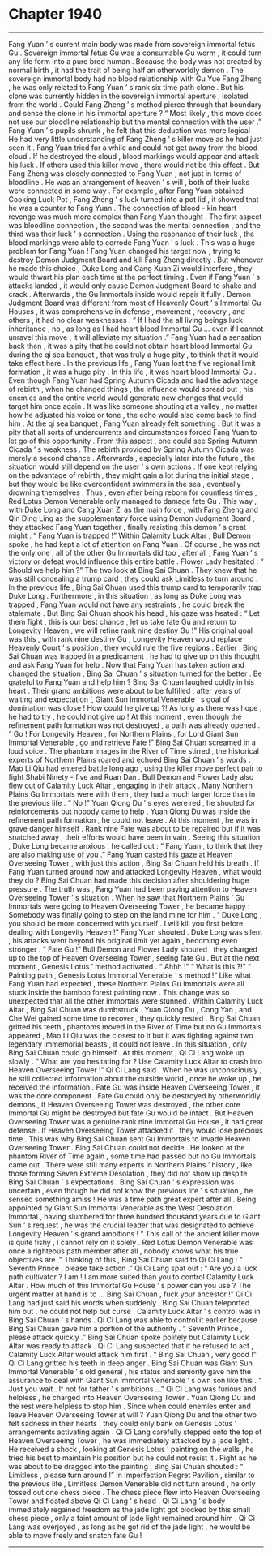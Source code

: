 
# Chapter 1940


---

Fang Yuan ’ s current main body was made from sovereign immortal fetus Gu .
Sovereign immortal fetus Gu was a consumable Gu worm , it could turn any life form into a pure bred human . Because the body was not created by normal birth , it had the trait of being half an otherworldly demon .
The sovereign immortal body had no blood relationship with Gu Yue Fang Zheng , he was only related to Fang Yuan ’ s rank six time path clone .
But his clone was currently hidden in the sovereign immortal aperture , isolated from the world . Could Fang Zheng ’ s method pierce through that boundary and sense the clone in his immortal aperture ?
“ Most likely , this move does not use our bloodline relationship but the mental connection with the user .” Fang Yuan ’ s pupils shrunk , he felt that this deduction was more logical .
He had very little understanding of Fang Zheng ’ s killer move as he had just seen it .
Fang Yuan tried for a while and could not get away from the blood cloud . If he destroyed the cloud , blood markings would appear and attack his luck .
If others used this killer move , there would not be this effect .
But Fang Zheng was closely connected to Fang Yuan , not just in terms of bloodline . He was an arrangement of heaven ’ s will , both of their lucks were connected in some way . For example , after Fang Yuan obtained Cooking Luck Pot , Fang Zheng ’ s luck turned into a pot lid , it showed that he was a counter to Fang Yuan .
The connection of blood - kin heart revenge was much more complex than Fang Yuan thought .
The first aspect was bloodline connection , the second was the mental connection , and the third was their luck ’ s connection .
Using the resonance of their luck , the blood markings were able to corrode Fang Yuan ’ s luck .
This was a huge problem for Fang Yuan !
Fang Yuan changed his target now , trying to destroy Demon Judgment Board and kill Fang Zheng directly . But whenever he made this choice , Duke Long and Cang Xuan Zi would interfere , they would thwart his plan each time at the perfect timing .
Even if Fang Yuan ’ s attacks landed , it would only cause Demon Judgment Board to shake and crack . Afterwards , the Gu Immortals inside would repair it fully .
Demon Judgment Board was different from most of Heavenly Court ’ s Immortal Gu Houses , it was comprehensive in defense , movement , recovery , and others , it had no clear weaknesses .
“ If I had the all living beings luck inheritance , no , as long as I had heart blood Immortal Gu … even if I cannot unravel this move , it will alleviate my situation .” Fang Yuan had a sensation back then , it was a pity that he could not obtain heart blood Immortal Gu during the qi sea banquet , that was truly a huge pity , to think that it would take effect here .
In the previous life , Fang Yuan lost the five regional limit formation , it was a huge pity . In this life , it was heart blood Immortal Gu .
Even though Fang Yuan had Spring Autumn Cicada and had the advantage of rebirth , when he changed things , the influence would spread out , his enemies and the entire world would generate new changes that would target him once again .
It was like someone shouting at a valley , no matter how he adjusted his voice or tone , the echo would also come back to find him .
At the qi sea banquet , Fang Yuan already felt something . But it was a pity that all sorts of undercurrents and circumstances forced Fang Yuan to let go of this opportunity .
From this aspect , one could see Spring Autumn Cicada ’ s weakness .
The rebirth provided by Spring Autumn Cicada was merely a second chance . Afterwards , especially later into the future , the situation would still depend on the user ’ s own actions .
If one kept relying on the advantage of rebirth , they might gain a lot during the initial stage , but they would be like overconfident swimmers in the sea , eventually drowning themselves .
Thus , even after being reborn for countless times , Red Lotus Demon Venerable only managed to damage fate Gu .
This way , with Duke Long and Cang Xuan Zi as the main force , with Fang Zheng and Qin Ding Ling as the supplementary force using Demon Judgment Board , they attacked Fang Yuan together , finally resisting this demon ’ s great might .
“ Fang Yuan is trapped !” Within Calamity Luck Altar , Bull Demon spoke , he had kept a lot of attention on Fang Yuan .
Of course , he was not the only one , all of the other Gu Immortals did too , after all , Fang Yuan ’ s victory or defeat would influence this entire battle .
Flower Lady hesitated : “ Should we help him ?”
The two look at Bing Sai Chuan . They knew that he was still concealing a trump card , they could ask Limitless to turn around .
In the previous life , Bing Sai Chuan used this trump card to temporarily trap Duke Long .
Furthermore , in this situation , as long as Duke Long was trapped , Fang Yuan would not have any restraints , he could break the stalemate .
But Bing Sai Chuan shook his head , his gaze was heated : “ Let them fight , this is our best chance , let us take fate Gu and return to Longevity Heaven , we will refine rank nine destiny Gu !”
His original goal was this , with rank nine destiny Gu , Longevity Heaven would replace Heavenly Court ’ s position , they would rule the five regions .
Earlier , Bing Sai Chuan was trapped in a predicament , he had to give up on this thought and ask Fang Yuan for help . Now that Fang Yuan has taken action and changed the situation , Bing Sai Chuan ’ s situation turned for the better .
Be grateful to Fang Yuan and help him ?
Bing Sai Chuan laughed coldly in his heart . Their grand ambitions were about to be fulfilled , after years of waiting and expectation ’, Giant Sun Immortal Venerable ’ s goal of domination was close ! How could he give up ?!
As long as there was hope , he had to try , he could not give up !
At this moment , even though the refinement path formation was not destroyed , a path was already opened .
“ Go ! For Longevity Heaven , for Northern Plains , for Lord Giant Sun Immortal Venerable , go and retrieve Fate !” Bing Sai Chuan screamed in a loud voice .
The phantom images in the River of Time stirred , the historical experts of Northern Plains roared and echoed Bing Sai Chuan ’ s words .
Mao Li Qiu had entered battle long ago , using the killer move perfect pair to fight Shabi Ninety - five and Ruan Dan .
Bull Demon and Flower Lady also flew out of Calamity Luck Altar , engaging in their attack . Many Northern Plains Gu Immortals were with them , they had a much larger force than in the previous life .
“ No !” Yuan Qiong Du ’ s eyes were red , he shouted for reinforcements but nobody came to help .
Yuan Qiong Du was inside the refinement path formation , he could not leave . At this moment , he was in grave danger himself .
Rank nine Fate was about to be repaired but if it was snatched away , their efforts would have been in vain .
Seeing this situation , Duke Long became anxious , he called out : “ Fang Yuan , to think that they are also making use of you .”
Fang Yuan casted his gaze at Heaven Overseeing Tower , with just this action , Bing Sai Chuan held his breath .
If Fang Yuan turned around now and attacked Longevity Heaven , what would they do ?
Bing Sai Chuan had made this decision after shouldering huge pressure .
The truth was , Fang Yuan had been paying attention to Heaven Overseeing Tower ’ s situation . When he saw that Northern Plains ’ Gu Immortals were going to Heaven Overseeing Tower , he became happy : Somebody was finally going to step on the land mine for him .
“ Duke Long , you should be more concerned with yourself . I will kill you first before dealing with Longevity Heaven !” Fang Yuan shouted .
Duke Long was silent , his attacks went beyond his original limit yet again , becoming even stronger .
“ Fate Gu !” Bull Demon and Flower Lady shouted , they charged up to the top of Heaven Overseeing Tower , seeing fate Gu .
But at the next moment , Genesis Lotus ’ method activated .
“ Ahhh !”
“ What is this ?!”
“ Painting path , Genesis Lotus Immortal Venerable ’ s method !”
Like what Fang Yuan had expected , these Northern Plains Gu Immortals were all stuck inside the bamboo forest painting now .
This change was so unexpected that all the other immortals were stunned . Within Calamity Luck Altar , Bing Sai Chuan was dumbstruck .
Yuan Qiong Du , Cong Yan , and Che Wei gained some time to recover , they quickly rested .
Bing Sai Chuan gritted his teeth , phantoms moved in the River of Time but no Gu Immortals appeared , Mao Li Qiu was the closest to it but it was fighting against two legendary immemorial beasts , it could not leave .
In this situation , only Bing Sai Chuan could go himself .
At this moment , Qi Ci Lang woke up slowly .
“ What are you hesitating for ? Use Calamity Luck Altar to crash into Heaven Overseeing Tower !” Qi Ci Lang said .
When he was unconsciously , he still collected information about the outside world , once he woke up , he received the information .
Fate Gu was inside Heaven Overseeing Tower , it was the core component .
Fate Gu could only be destroyed by otherworldly demons , if Heaven Overseeing Tower was destroyed , the other core Immortal Gu might be destroyed but fate Gu would be intact .
But Heaven Overseeing Tower was a genuine rank nine Immortal Gu House , it had great defense . If Heaven Overseeing Tower attacked it , they would lose precious time . This was why Bing Sai Chuan sent Gu Immortals to invade Heaven Overseeing Tower .
Bing Sai Chuan could not decide .
He looked at the phantom River of Time again , some time had passed but no Gu Immortals came out . There were still many experts in Northern Plains ’ history , like those forming Seven Extreme Desolation , they did not show up despite Bing Sai Chuan ’ s expectations .
Bing Sai Chuan ’ s expression was uncertain , even though he did not know the previous life ’ s situation , he sensed something amiss !
He was a time path great expert after all .
Being appointed by Giant Sun Immortal Venerable as the West Desolation Immortal , having slumbered for three hundred thousand years due to Giant Sun ’ s request , he was the crucial leader that was designated to achieve Longevity Heaven ’ s grand ambitions !
“ This call of the ancient killer move is quite fishy , I cannot rely on it solely . Red Lotus Demon Venerable was once a righteous path member after all , nobody knows what his true objectives are .”
Thinking of this , Bing Sai Chuan said to Qi Ci Lang : “ Seventh Prince , please take action .”
Qi Ci Lang spat out : “ Are you a luck path cultivator ? I am ! I am more suited than you to control Calamity Luck Altar . How much of this Immortal Gu House ’ s power can you use ? The urgent matter at hand is to … Bing Sai Chuan , fuck your ancestor !”
Qi Ci Lang had just said his words when suddenly , Bing Sai Chuan teleported him out , he could not help but curse .
Calamity Luck Altar ’ s control was in Bing Sai Chuan ’ s hands . Qi Ci Lang was able to control it earlier because Bing Sai Chuan gave him a portion of the authority .
“ Seventh Prince , please attack quickly .” Bing Sai Chuan spoke politely but Calamity Luck Altar was ready to attack .
Qi Ci Lang suspected that if he refused to act , Calamity Luck Altar would attack him first .
“ Bing Sai Chuan , very good !” Qi Ci Lang gritted his teeth in deep anger .
Bing Sai Chuan was Giant Sun Immortal Venerable ’ s old general , his status and seniority gave him the assurance to deal with Giant Sun Immortal Venerable ’ s own son like this .
“ Just you wait . If not for father ’ s ambitions …” Qi Ci Lang was furious and helpless , he charged into Heaven Overseeing Tower .
Yuan Qiong Du and the rest were helpless to stop him .
Since when could enemies enter and leave Heaven Overseeing Tower at will ?
Yuan Qiong Du and the other two felt sadness in their hearts , they could only bank on Genesis Lotus ’ arrangements activating again .
Qi Ci Lang carefully stepped onto the top of Heaven Overseeing Tower , he was immediately attacked by a jade light .
He received a shock , looking at Genesis Lotus ’ painting on the walls , he tried his best to maintain his position but he could not resist it .
Right as he was about to be dragged into the painting , Bing Sai Chuan shouted : “ Limitless , please turn around !”
In Imperfection Regret Pavilion , similar to the previous life , Limitless Demon Venerable did not turn around , he only tossed out one chess piece .
The chess piece flew into Heaven Overseeing Tower and floated above Qi Ci Lang ’ s head .
Qi Ci Lang ’ s body immediately regained freedom as the jade light got blocked by this small chess piece , only a faint amount of jade light remained around him .
Qi Ci Lang was overjoyed , as long as he got rid of the jade light , he would be able to move freely and snatch fate Gu !

---

